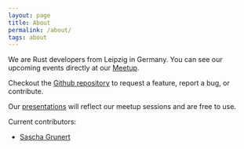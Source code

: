 ```yaml
---
layout: page
title: About
permalink: /about/
tags: about
---
```


We are Rust developers from Leipzig in Germany. You can see our upcoming events directly at our
[Meetup](https://www.meetup.com/de-DE/Rust-Modern-Systems-Programming-in-Leipzig/).

Checkout the [Github repository](https://github.com/rust-leipzig/rust-leipzig.github.io) to request a feature, report a
bug, or contribute.

Our [presentations](https://rust-leipzig.github.io/presentations) will reflect our meetup sessions and are free to use.

Current contributors:

* [Sascha Grunert](https://github.com/saschagrunert)
